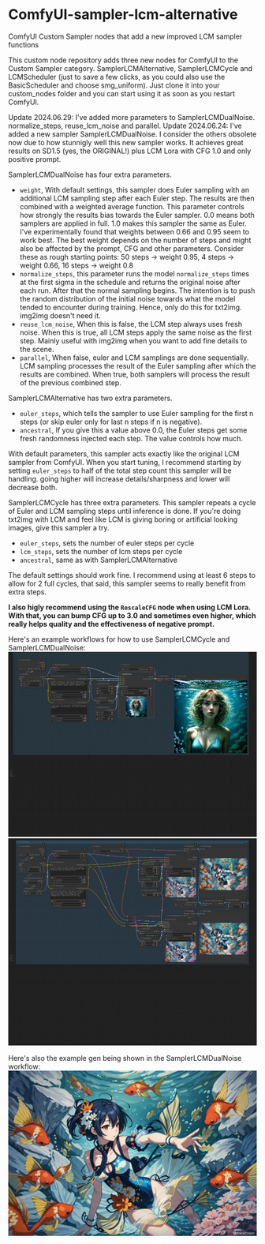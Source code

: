 # ComfyUI-sampler-lcm-alternative
ComfyUI Custom Sampler nodes that add a new improved LCM sampler functions

This custom node repository adds three new nodes for ComfyUI to the Custom Sampler category. SamplerLCMAlternative, SamplerLCMCycle and LCMScheduler (just to save a few clicks, as you could also use the BasicScheduler and choose smg_uniform).
Just clone it into your custom_nodes folder and you can start using it as soon as you restart ComfyUI.

Update 2024.06.29: I've added more parameters to SamplerLCMDualNoise. normalize_steps, reuse_lcm_noise and parallel.
Update 2024.06.24: I've added a new sampler SamplerLCMDualNoise. I consider the others obsolete now due to how stunnigly well this new sampler works. It achieves great results on SD1.5 (yes, the ORIGINAL!) plus LCM Lora with CFG 1.0 and only positive prompt.

SamplerLCMDualNoise has four extra parameters.
- `weight`, With default settings, this sampler does Euler sampling with an additional LCM sampling step after each Euler step. The results are then combined with a weighted average function. This parameter controls how strongly the results bias towards the Euler sampler. 0.0 means both samplers are applied in full. 1.0 makes this sampler the same as Euler.
  I've experimentally found that weights between 0.66 and 0.95 seem to work best. The best weight depends on the number of steps and might also be affected by the prompt, CFG and other parameters. Consider these as rough starting points: 50 steps -> weight 0.95, 4 steps -> weight 0.66, 16 steps -> weight 0.8
- `normalize_steps`, this parameter runs the model `normalize_steps` times at the first sigma in the schedule and returns the original noise after each run. After that the normal sampling begins. The intention is to push the random distribution of the initial noise towards what the model tended to encounter during training. Hence, only do this for txt2img. img2img doesn't need it.
- `reuse_lcm_noise`, When this is false, the LCM step always uses fresh noise. When this is true, all LCM steps apply the same noise as the first step. Mainly useful with img2img when you want to add fine details to the scene.
- `parallel`, When false, euler and LCM samplings are done sequentially. LCM sampling processes the result of the Euler sampling after which the results are combined. When true, both samplers will process the result of the previous combined step.

SamplerLCMAlternative has two extra parameters.
- `euler_steps`, which tells the sampler to use Euler sampling for the first n steps (or skip euler only for last n steps if n is negative).
- `ancestral`, If you give this a value above 0.0, the Euler steps get some fresh randomness injected each step. The value controls how much.

With default parameters, this sampler acts exactly like the original LCM sampler from ComfyUI. When you start tuning, I recommend starting by setting `euler_steps` to half of the total step count this sampler will be handling. going higher will increase details/sharpness and lower will decrease both.

SamplerLCMCycle has three extra parameters. This sampler repeats a cycle of Euler and LCM sampling steps until inference is done.
If you're doing txt2img with LCM and feel like LCM is giving boring or artificial looking images, give this sampler a try.
- `euler_steps`, sets the number of euler steps per cycle
- `lcm_steps`, sets the number of lcm steps per cycle
- `ancestral`, same as with SamplerLCMAlternative

The default settings should work fine. I recommend using at least 6 steps to allow for 2 full cycles, that said, this sampler seems to really benefit from extra steps.

**I also higly recommend using the `RescaleCFG` node when using LCM Lora. With that, you can bump CFG up to 3.0 and sometimes even higher, which really helps quality and the effectiveness of negative prompt.**

Here's an example workflows for how to use SamplerLCMCycle and SamplerLCMDualNoise:
![SampleLCMCycle example](SamplerLCMCycle-workflow.png)
![SampleLCMDualNoise example](SamplerLCMDualNoise-workflow.png)

Here's also the example gen being shown in the SamplerLCMDualNoise workflow:
![SampleLCMDualNoise gen](SamplerLCMDualNoise-1.png)
